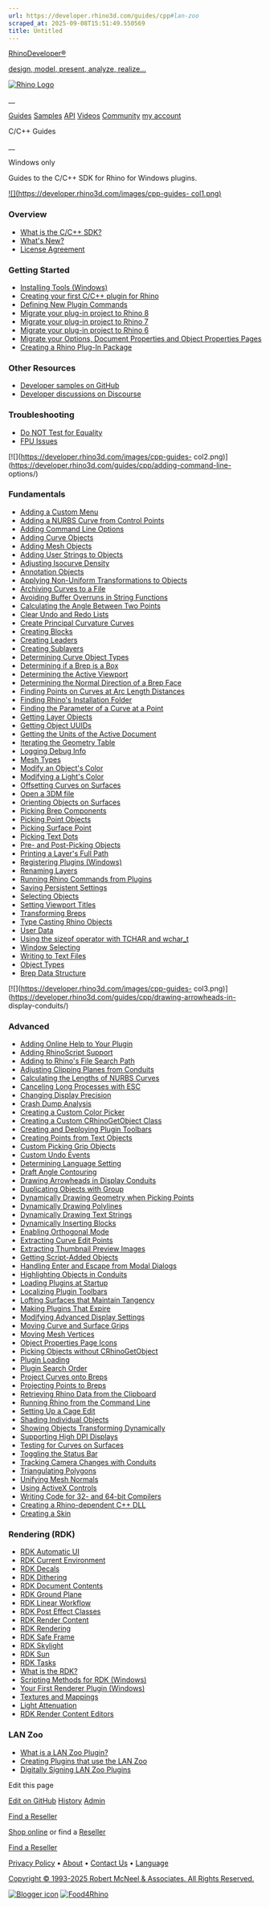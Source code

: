 ```yaml
---
url: https://developer.rhino3d.com/guides/cpp#lan-zoo
scraped_at: 2025-09-08T15:51:49.550569
title: Untitled
---
```


[RhinoDeveloper®](/)

[design, model, present, analyze, realize...](/)

[![Rhino Logo](https://developer.rhino3d.com/images/rhinodevlogo.png)](/)

__

[Guides](https://developer.rhino3d.com/guides)
[Samples](https://developer.rhino3d.com/samples)
[API](https://developer.rhino3d.com/api)
[Videos](https://developer.rhino3d.com/videos)
[Community](https://discourse.mcneel.com/c/rhino-developer) [my account
](https://www.rhino3d.com/my-account/ "Manage your account, licenses, and
teams")

C/C++ Guides

__

Windows only

Guides to the C/C++ SDK for Rhino for Windows plugins.

[![](https://developer.rhino3d.com/images/cpp-guides-
col1.png)](https://developer.rhino3d.com/guides/cpp/what-is-the-cpp-sdk/)

### Overview

  * [What is the C/C++ SDK?](https://developer.rhino3d.com/guides/cpp/what-is-the-cpp-sdk/ "This guide gives an overview of C/C++ SDK.")
  * [What's New?](https://developer.rhino3d.com/guides/cpp/whats-new/ "This brief guide outlines the new and changed features in the Rhino C/C++ SDK.")
  * [License Agreement](https://developer.rhino3d.com/guides/cpp/license-agreement/ "This guide provides the license agreement of C/C++ SDK.")

### Getting Started

  * [Installing Tools (Windows)](https://developer.rhino3d.com/guides/cpp/installing-tools-windows/ "This guide covers all the necessary tools required to author Rhino plugins in C/C++ on Windows.")
  * [Creating your first C/C++ plugin for Rhino](https://developer.rhino3d.com/guides/cpp/your-first-plugin-windows/ "This guide walks you through your first plugin for Rhino for Windows using C/C++ and Visual Studio.")
  * [Defining New Plugin Commands](https://developer.rhino3d.com/guides/cpp/defining-new-plugin-commands/ "This guide discusses Rhino commands and how define new commands using C/C++.")
  * [Migrate your plug-in project to Rhino 8](https://developer.rhino3d.com/guides/cpp/migrate-your-plugin-windows-8/ "This guide walks you through migrating your Rhino 7 plug-in project to Rhino 8.")
  * [Migrate your plug-in project to Rhino 7](https://developer.rhino3d.com/guides/cpp/migrate-your-plugin-windows/ "This guide walks you through migrating your Rhino 6 plug-in project to Rhino 7.")
  * [Migrate your plug-in project to Rhino 6](https://developer.rhino3d.com/guides/cpp/migrate-your-plugin-manual-windows/ "This guide walks you through migrating your Rhino 5 plug-in project to Rhino 6.")
  * [Migrate your Options, Document Properties and Object Properties Pages](https://developer.rhino3d.com/guides/cpp/migrate-properties-pages-windows/ "This guide walks you through migrating existing Rhino 5, plug-in provided, Options, Document Properties and Object Properties pages to Rhino 6.")
  * [Creating a Rhino Plug-In Package](https://developer.rhino3d.com/guides/yak/creating-a-rhino-plugin-package/ "This is a step by step guide to creating a package for a Rhino plug-in \(.rhp\).")

### Other Resources

  * [Developer samples on GitHub](https://github.com/mcneel/rhino-developer-samples)
  * [Developer discussions on Discourse](https://discourse.mcneel.com/c/rhino-developer)

### Troubleshooting

  * [Do NOT Test for Equality](https://developer.rhino3d.com/guides/cpp/do-not-test-for-equality/ "This brief guide contains a technical tip for floating point programming.")
  * [FPU Issues](https://developer.rhino3d.com/guides/cpp/fpu-issues/ "This guide discusses math errors and floating point unit issues.")

[![](https://developer.rhino3d.com/images/cpp-guides-
col2.png)](https://developer.rhino3d.com/guides/cpp/adding-command-line-
options/)

### Fundamentals

  * [Adding a Custom Menu](https://developer.rhino3d.com/guides/cpp/adding-a-custom-menu/ "This short guide demonstrates how to add a custom menu to Rhino's menu using C/C++.")
  * [Adding a NURBS Curve from Control Points](https://developer.rhino3d.com/guides/cpp/adding-nurbs-curve-from-control-points/ "This guide demonstrates two ways to create a clamped NURBS curve from a set of control points using C/C++.")
  * [Adding Command Line Options](https://developer.rhino3d.com/guides/cpp/adding-command-line-options/ "This guide discusses how to add a different type of command line options to a custom command.")
  * [Adding Curve Objects](https://developer.rhino3d.com/guides/cpp/adding-curve-objects/ "This guide discusses how to add curve objects to Rhino using the Rhino C/C++ SDK.")
  * [Adding Mesh Objects](https://developer.rhino3d.com/guides/cpp/adding-mesh-objects/ "This guide demonstrates how to add a simple mesh object to Rhino in C/C++.")
  * [Adding User Strings to Objects](https://developer.rhino3d.com/guides/cpp/adding-user-strings-to-objects/ "This guide discusses attaching custom user data to any object using the Rhino C/C++ SDK.")
  * [Adjusting Isocurve Density](https://developer.rhino3d.com/guides/cpp/adjusting-isocurve-density/ "This brief guide demonstrates how to modify the isocurve density of a surface.")
  * [Annotation Objects](https://developer.rhino3d.com/guides/cpp/annotation-objects/ "This guide discusses the annotation objects provided by the Rhino SDK.")
  * [Applying Non-Uniform Transformations to Objects](https://developer.rhino3d.com/guides/cpp/applying-non-uniform-transforms-to-objects/ "This brief guide discusses similarity transformations and how to use them on objects.")
  * [Archiving Curves to a File](https://developer.rhino3d.com/guides/cpp/archiving-curves-to-a-file/ "This guide demonstrates how to write and read curves to a file using C/C++.")
  * [Avoiding Buffer Overruns in String Functions](https://developer.rhino3d.com/guides/cpp/avoiding-buffer-overruns-in-string-functions/ "This guide discusses how to write safe string function using C/C++.")
  * [Calculating the Angle Between Two Points](https://developer.rhino3d.com/guides/cpp/calculating-angle-between-two-points/ "This guide demonstrates how to calculate the angle between two points using C/C++.")
  * [Clear Undo and Redo Lists](https://developer.rhino3d.com/guides/cpp/clear-undo-redo-lists/ "This brief guide demonstrates how to clear Rhino's Undo and Redo lists using C/C++.")
  * [Create Principal Curvature Curves](https://developer.rhino3d.com/guides/cpp/creating-principal-curvature-curves/ "This guide demonstrates how to use the ON_EvPrincipalCurvatures function in C/C++.")
  * [Creating Blocks](https://developer.rhino3d.com/guides/cpp/creating-blocks/ "This guide demonstrates how to create an instance definition using C/C++.")
  * [Creating Leaders](https://developer.rhino3d.com/guides/cpp/creating-leaders/ "This brief guide demonstrates how to an annotation leader using C/C++.")
  * [Creating Sublayers](https://developer.rhino3d.com/guides/cpp/creating-sublayers/ "This brief guide demonstrates how to create sublayers of a parent layer using C/C++.")
  * [Determining Curve Object Types](https://developer.rhino3d.com/guides/cpp/determining-curve-object-types/ "This guide demonstrates how to determine the curve type using C/C++.")
  * [Determining if a Brep is a Box](https://developer.rhino3d.com/guides/cpp/determining-if-brep-is-box/ "This brief guide discusses how to determine if a brep object is a box using C/C++.")
  * [Determining the Active Viewport](https://developer.rhino3d.com/guides/cpp/determining-the-active-viewport/ "This guide demonstrates how to determine the active viewport using C/C++.")
  * [Determining the Normal Direction of a Brep Face](https://developer.rhino3d.com/guides/cpp/determining-normal-direction-of-brep-face/ "This guide demonstrates how to determine the normal direction of a Brep face using C/C++.")
  * [Finding Points on Curves at Arc Length Distances](https://developer.rhino3d.com/guides/cpp/finding-points-on-curves-at-arc-length-distances/ "This guide demonstrates how to find points that are a specified distance from the start of curves using C/C++.")
  * [Finding Rhino's Installation Folder](https://developer.rhino3d.com/guides/cpp/finding-rhino-installation-folder/ "This guide discusses how to find Rhino's installation folder.")
  * [Finding the Parameter of a Curve at a Point](https://developer.rhino3d.com/guides/cpp/finding-parameter-of-curve-at-point/ "This brief guide demonstrates how to find the parameter of a curve at a given 3D point using C/C++.")
  * [Getting Layer Objects](https://developer.rhino3d.com/guides/cpp/getting-layer-objects/ "This brief guide demonstrates how to get all of the objects on a layer using C/C++.")
  * [Getting Object UUIDs](https://developer.rhino3d.com/guides/cpp/getting-object-uuid/ "This brief guide demonstrates how to get an object's UUID using C/C++.")
  * [Getting the Units of the Active Document](https://developer.rhino3d.com/guides/cpp/getting-units-of-active-document/ "This brief guide demonstrates how to determine the unit system of the active document.")
  * [Iterating the Geometry Table](https://developer.rhino3d.com/guides/cpp/iterating-geometry-table/ "This guide demonstrates how to use the C/C++ CRhinoObjectIterator class to iterate through the document.")
  * [Logging Debug Info](https://developer.rhino3d.com/guides/cpp/logging-debug-info/ "This brief guide discusses the use of the ON_TextLog class for debugging C/C++ plugins.")
  * [Mesh Types](https://developer.rhino3d.com/guides/cpp/mesh-types/ "This brief guide discusses the types of meshes found in Rhino.")
  * [Modify an Object's Color](https://developer.rhino3d.com/guides/cpp/modifying-an-objects-color/ "This brief guide discuss how to modify an object's color using C/C++.")
  * [Modifying a Light's Color](https://developer.rhino3d.com/guides/cpp/modifying-light-colors/ "This brief guide describes how to modify the diffuse color of an existing light using C/C++.")
  * [Offsetting Curves on Surfaces](https://developer.rhino3d.com/guides/cpp/offsetting-curves-on-surfaces/ "This guide demonstrates how to offset a curve on a surface using C/C++.")
  * [Open a 3DM file](https://developer.rhino3d.com/guides/cpp/opening-a-3dm-file/ "This brief guide demonstrates how to open a Rhino 3DM file from a plugin command using C/C++.")
  * [Orienting Objects on Surfaces](https://developer.rhino3d.com/guides/cpp/orienting-objects-on-surfaces/ "This guide demonstrates how to orient objects on a surface using C/C++.")
  * [Picking Brep Components](https://developer.rhino3d.com/guides/cpp/picking-brep-components/ "This brief guide discusses picking components of a Brep using C/C++.")
  * [Picking Point Objects](https://developer.rhino3d.com/guides/cpp/picking-point-objects/ "This brief guide demonstrates how to use CRhinoGetObject to pick point objects using C/C++.")
  * [Picking Surface Point](https://developer.rhino3d.com/guides/cpp/picking-surface-points/ "This brief guide discusses how to pick points on a surface using C/C++.")
  * [Picking Text Dots](https://developer.rhino3d.com/guides/cpp/picking-text-dots/ "This brief guide demonstrates how to interactively select Text Dot objects with C/C++ CRhinoGetObject.")
  * [Pre- and Post-Picking Objects](https://developer.rhino3d.com/guides/cpp/pre-and-post-picking-objects/ "This brief guide demonstrates how to both pre-pick and post-pick objects using C/C++.")
  * [Printing a Layer's Full Path](https://developer.rhino3d.com/guides/cpp/printing-layer-full-path/ "This brief guide demonstrates now to obtain a layer's full path using C/C++.")
  * [Registering Plugins (Windows)](https://developer.rhino3d.com/guides/rhinocommon/registering-plugins-windows/ "This guide provides instructions for registering plugins for Windows.")
  * [Renaming Layers](https://developer.rhino3d.com/guides/cpp/renaming-layers/ "This brief guide discusses how to rename a layer using C/C++.")
  * [Running Rhino Commands from Plugins](https://developer.rhino3d.com/guides/cpp/running-rhino-commands-from-plugins/ "This guide discusses the proper techniques to use when running a Rhino command from within the context of a C/C++ plugin command.")
  * [Saving Persistent Settings](https://developer.rhino3d.com/guides/cpp/saving-persistent-settings/ "This guide discusses how to save plugin settings to the Registry using C/C++.")
  * [Selecting Objects](https://developer.rhino3d.com/guides/cpp/selecting-objects/ "This guide demonstrates interactively selecting objects using C/C++.")
  * [Setting Viewport Titles](https://developer.rhino3d.com/guides/cpp/setting-viewport-titles/ "This brief guide demonstrates how to set the title of a viewport using C/C++.")
  * [Transforming Breps](https://developer.rhino3d.com/guides/cpp/transforming-breps/ "This brief guide demonstrates two ways of transforming Breps using C/C++")
  * [Type Casting Rhino Objects](https://developer.rhino3d.com/guides/cpp/type-casting-rhino-objects/ "This guide discusses type casting Rhino C/C++ SDK objects.")
  * [User Data](https://developer.rhino3d.com/guides/cpp/user-data/ "This guide covers user data using C/C++.")
  * [Using the sizeof operator with TCHAR and wchar_t](https://developer.rhino3d.com/guides/cpp/using-sizeof-with-tchar-wchar-t/ "This guide outlines some common mistakes using sizeof when dealing with UNICODE strings.")
  * [Window Selecting](https://developer.rhino3d.com/guides/cpp/window-selecting/ "This brief guide demonstrates how to drag a window to select objects.")
  * [Writing to Text Files](https://developer.rhino3d.com/guides/cpp/writing-to-text-files/ "This brief guide discuss writing text files using C/C++.")
  * [Object Types](https://developer.rhino3d.com/guides/cpp/object-types/ "This guide is an overview of the Rhino geometric object types.")
  * [Brep Data Structure](https://developer.rhino3d.com/guides/cpp/brep-data-structure/ "This guide discusses the Boundary Representation \(B-rep\) in the context of openNURBS.")

[![](https://developer.rhino3d.com/images/cpp-guides-
col3.png)](https://developer.rhino3d.com/guides/cpp/drawing-arrowheads-in-
display-conduits/)

### Advanced

  * [Adding Online Help to Your Plugin](https://developer.rhino3d.com/guides/cpp/adding-online-help-to-your-plugin/ "Discusses how to add online help support to your Rhino plugin using C/C++.")
  * [Adding RhinoScript Support](https://developer.rhino3d.com/guides/cpp/adding-rhinoscript-support/ "This guide demonstrates how to add RhinoScript support to C++ plugins.")
  * [Adding to Rhino's File Search Path](https://developer.rhino3d.com/guides/cpp/adding-to-rhinos-file-search-path/ "This brief guide demonstrates how to add a file path to Rhino's file search path using C/C++.")
  * [Adjusting Clipping Planes from Conduits](https://developer.rhino3d.com/guides/cpp/adjusting-clipping-planes-from-conduits/ "This brief guide discusses adjusting clipping planes from display conduits using C/C++.")
  * [Calculating the Lengths of NURBS Curves](https://developer.rhino3d.com/guides/cpp/calculating-lengths-of-nurbs-curves/ "This guide discusses a problem when trying to calculate the length of a NURBS curve using C/C++.")
  * [Canceling Long Processes with ESC](https://developer.rhino3d.com/guides/cpp/canceling-long-processes-with-esc/ "This guide demonstrates two methods for checking the Escape key.")
  * [Changing Display Precision](https://developer.rhino3d.com/guides/cpp/changing-display-precision/ "This brief guide demonstrates how to change the unit's display precision of the current document using C/C++.")
  * [Crash Dump Analysis](https://developer.rhino3d.com/guides/cpp/crash-dump-analysis/ "This guide discusses how to analyze crash dump files in Visual Studio.")
  * [Creating a Custom Color Picker](https://developer.rhino3d.com/guides/cpp/creating-custom-color-picker/ "This guide demonstrates how to replace Rhino's color picker using C/C++.")
  * [Creating a Custom CRhinoGetObject Class](https://developer.rhino3d.com/guides/cpp/creating-custom-crhinogetobject-class/ "This guide demonstrates how to derive a class from CRhinoGetObject to handle special case object picking.")
  * [Creating and Deploying Plugin Toolbars](https://developer.rhino3d.com/guides/rhinocommon/create-deploy-plugin-toolbar/ "This guide covers the creation and deployment of plugin toolbars.")
  * [Creating Points from Text Objects](https://developer.rhino3d.com/guides/cpp/creating-points-from-text-objects/ "This brief guide demonstrates how to create point objects based on text entities using C/C++.")
  * [Custom Picking Grip Objects](https://developer.rhino3d.com/guides/cpp/custom-picking-grip-objects/ "This guide discusses how to write a custom grip object picker in C/C++.")
  * [Custom Undo Events](https://developer.rhino3d.com/guides/cpp/custom-undo-events/ "This guide discusses custom undo events.")
  * [Determining Language Setting](https://developer.rhino3d.com/guides/cpp/determining-language-setting/ "This guide demonstrates how to determine the language setting when developing localized C/C++ plugins.")
  * [Draft Angle Contouring](https://developer.rhino3d.com/guides/cpp/draft-angle-contouring/ "This guide demonstrates how to create contour curves based on draft angle using C/C++.")
  * [Drawing Arrowheads in Display Conduits](https://developer.rhino3d.com/guides/cpp/drawing-arrowheads-in-display-conduits/ "This guide discusses and demonstrates how to draw arrowheads in Rhino Display Conduit.")
  * [Duplicating Objects with Group](https://developer.rhino3d.com/guides/cpp/duplicating-objects-with-group/ "This guide demonstrates how to duplicate objects that are members of one or more object groups using C/C++.")
  * [Dynamically Drawing Geometry when Picking Points](https://developer.rhino3d.com/guides/cpp/dynamically-drawing-geometry-when-picking-points/ "This guide demonstrates how to derive a new class to dynamically draw geometry during a point picking operation using C/C++.")
  * [Dynamically Drawing Polylines](https://developer.rhino3d.com/guides/cpp/dynamically-drawing-polylines/ "This guide demonstrates how to derive a new class from CRhinoGetPoint to dynamically draw a polyline.")
  * [Dynamically Drawing Text Strings](https://developer.rhino3d.com/guides/cpp/dynamically-drawing-text-strings/ "This guide demonstrates how to dynamically draw text strings using C/C++.")
  * [Dynamically Inserting Blocks](https://developer.rhino3d.com/guides/cpp/dynamically-inserting-blocks/ "This guide demonstrates how to insert a block instance at a user specified location using C/C++.")
  * [Enabling Orthogonal Mode](https://developer.rhino3d.com/guides/cpp/enabling-orthogonal-mode/ "This brief guide demonstrates how to enable Rhino's orthogonal mode using C/C++.")
  * [Extracting Curve Edit Points](https://developer.rhino3d.com/guides/cpp/extracting-curve-edit-points/ "This brief guide demonstrates how to extract a curve's edit points using C/C++.")
  * [Extracting Thumbnail Preview Images](https://developer.rhino3d.com/guides/cpp/extracting-thumbnail-preview-images/ "This guide demonstrates how to extract the thumbnail preview image from a 3dm file using C/C++.")
  * [Getting Script-Added Objects](https://developer.rhino3d.com/guides/cpp/getting-script-added-objects/ "This guide demonstrates how to locate objects that were added to Rhino by a script using C/C++.")
  * [Handling Enter and Escape from Modal Dialogs](https://developer.rhino3d.com/guides/cpp/handling-enter-esc-from-modal-dialogs/ "This guide discusses preventing modal dialogs from closing when the Enter or Escape key is pressed.")
  * [Highlighting Objects in Conduits](https://developer.rhino3d.com/guides/cpp/highlighting-objects-in-conduits/ "This guide demonstrates how to highlight objects in a conduit using C/C++.")
  * [Loading Plugins at Startup](https://developer.rhino3d.com/guides/cpp/loading-plugins-at-startup/ "This guide discusses how to configure plugins to load at startup using C/C++.")
  * [Localizing Plugin Toolbars](https://developer.rhino3d.com/guides/rhinocommon/localize-plugin-toolbar/ "This guide covers the localization of plugin toolbars.")
  * [Lofting Surfaces that Maintain Tangency](https://developer.rhino3d.com/guides/cpp/lofting-surface-that-maintain-tangency/ "This guide demonstrates how to loft surfaces that maintain tangency using C/C++.")
  * [Making Plugins That Expire](https://developer.rhino3d.com/guides/cpp/making-plugins-that-expire/ "This guide demonstrates an easy way to make a plugin expire using C/C++.")
  * [Modifying Advanced Display Settings](https://developer.rhino3d.com/guides/cpp/modifying-advanced-display-settings/ "This guide demonstrates how to modify advanced display settings using C/C++.")
  * [Moving Curve and Surface Grips](https://developer.rhino3d.com/guides/cpp/moving-curve-and-surface-grips/ "This guide demonstrates how to move curve and surface object grips using C/C++.")
  * [Moving Mesh Vertices](https://developer.rhino3d.com/guides/cpp/moving-mesh-vertices/ "This brief guide demonstrates how to move mesh vertices using C/C++.")
  * [Object Properties Page Icons](https://developer.rhino3d.com/guides/cpp/object-properties-page-icons/ "This brief guide discusses how to provide an icon for a custom object properties page using C/C++.")
  * [Picking Objects without CRhinoGetObject](https://developer.rhino3d.com/guides/cpp/picking-objects-without-crhinogetobject/ "This guide demonstrates an alternate technique to picking objects without using CRhinoGetObject.")
  * [Plugin Loading](https://developer.rhino3d.com/guides/cpp/plugin-loading/ "This guide discusses how Rhino loads C/C++ plugins.")
  * [Plugin Search Order](https://developer.rhino3d.com/guides/cpp/plugin-search-order/ "This guide discusses the order in which Rhino searches and loads plugins.")
  * [Project Curves onto Breps](https://developer.rhino3d.com/guides/cpp/project-curves-onto-breps/ "This guide demonstrates how to project a curve onto a brep using C/C++.")
  * [Projecting Points to Breps](https://developer.rhino3d.com/guides/cpp/projecting-points-to-breps/ "This brief guide demonstrates how to project points onto Brep objects using C/C++.")
  * [Retrieving Rhino Data from the Clipboard](https://developer.rhino3d.com/guides/cpp/retreiving-rhino-data-from-clipboard/ "This guide demonstrates how to access Rhino data from the Windows Clipboard using C/C++.")
  * [Running Rhino from the Command Line](https://developer.rhino3d.com/guides/cpp/running-rhino-from-command-line/ "This guide explains how to run Rhino from the command line.")
  * [Setting Up a Cage Edit](https://developer.rhino3d.com/guides/cpp/setting-up-a-cage-edit/ "This guide demonstrates how to setup a cage editing scenario using C/C++.")
  * [Shading Individual Objects](https://developer.rhino3d.com/guides/cpp/shading-individual-objects/ "This guide demonstrates how to shade individual objects using C/C++.")
  * [Showing Objects Transforming Dynamically](https://developer.rhino3d.com/guides/cpp/showing-objects-transforming-dynamically/ "This guide demonstrates how to dynamically draw transforming objects using C/C++.")
  * [Supporting High DPI Displays](https://developer.rhino3d.com/guides/cpp/supporting-high-dpi-displays/ "This guide discusses the support of high resolution monitors.")
  * [Testing for Curves on Surfaces](https://developer.rhino3d.com/guides/cpp/testing-for-curves-on-surfaces/ "This guide discusses how to test to see if a curve lies on a surface using C/C++.")
  * [Toggling the Status Bar](https://developer.rhino3d.com/guides/cpp/toggling-status-bar/ "This brief guide demonstrates how to show or hide the Rhino status bar using C/C++.")
  * [Tracking Camera Changes with Conduits](https://developer.rhino3d.com/guides/cpp/tracking-camera-changes-with-conduits/ "This guide demonstrates how to use a conduit that uses notifiers to track camera information using C/C++.")
  * [Triangulating Polygons](https://developer.rhino3d.com/guides/cpp/triangulating-polygons/ "This guide demonstrates how to triangulate polygons using C/C++.")
  * [Unifying Mesh Normals](https://developer.rhino3d.com/guides/cpp/unifying-mesh-normals/ "This brief guide demonstrates how to unify the normal direction of mesh faces using C/C++.")
  * [Using ActiveX Controls](https://developer.rhino3d.com/guides/cpp/using-activex-controls/ "This brief guide discusses how to use ActiveX controls in C/C++ plugins.")
  * [Writing Code for 32- and 64-bit Compilers](https://developer.rhino3d.com/guides/cpp/writing-code-for-32-and-64-bit-compilers/ "This guide outlines some considerations when writing C/C++ code for both 32- and 64-bit compilers.")
  * [Creating a Rhino-dependent C++ DLL](https://developer.rhino3d.com/guides/cpp/create-dependent-dll/ "This guide outlines the process of creating a Rhino-dependent C++ DLL.")
  * [Creating a Skin](https://developer.rhino3d.com/guides/cpp/creating-a-skin/ "This guide outlines the tools for C/C++ developers to wrap their application around Rhino by creating custom Skin.")

### Rendering (RDK)

  * [RDK Automatic UI](https://developer.rhino3d.com/guides/cpp/rdk-raw-auto-ui/ "This document describes how to use the RDK's automatic UI classes in C/C++.")
  * [RDK Current Environment](https://developer.rhino3d.com/guides/cpp/rdk-current-environment-classes/ "This document describes how to use the RDK current environment class in C/C++.")
  * [RDK Decals](https://developer.rhino3d.com/guides/cpp/rdk-decal-classes/ "This document describes how to use the RDK decal classes in C/C++.")
  * [RDK Dithering](https://developer.rhino3d.com/guides/cpp/rdk-dithering-classes/ "This document describes how to use the RDK dithering class in C/C++.")
  * [RDK Document Contents](https://developer.rhino3d.com/guides/cpp/rdk-contents-classes/ "This document describes how to use the RDK document contents class in C/C++.")
  * [RDK Ground Plane](https://developer.rhino3d.com/guides/cpp/rdk-ground-plane-classes/ "This document describes how to use the RDK ground plane class in C/C++.")
  * [RDK Linear Workflow](https://developer.rhino3d.com/guides/cpp/rdk-linear-workflow-classes/ "This document describes how to use the RDK linear workflow class in C/C++.")
  * [RDK Post Effect Classes](https://developer.rhino3d.com/guides/cpp/rdk-post-effects/ "This document describes how to use the RDK's post effect classes in C/C++.")
  * [RDK Render Content](https://developer.rhino3d.com/guides/cpp/rdk-render-content/ "This document describes how to use the RDK render content class in C/C++.")
  * [RDK Rendering](https://developer.rhino3d.com/guides/cpp/rdk-rendering-classes/ "This document describes how to use the RDK's rendering classes in C/C++.")
  * [RDK Safe Frame](https://developer.rhino3d.com/guides/cpp/rdk-safe-frame-classes/ "This document describes how to use the RDK safe frame class in C/C++.")
  * [RDK Skylight](https://developer.rhino3d.com/guides/cpp/rdk-skylight-classes/ "This document describes how to use the RDK skylight class in C/C++.")
  * [RDK Sun](https://developer.rhino3d.com/guides/cpp/rdk-sun-classes/ "This document describes how to use the RDK sun classes in C/C++.")
  * [RDK Tasks](https://developer.rhino3d.com/guides/cpp/rdk-task-classes/ "This document describes how to use the RDK task classes in C/C++.")
  * [What is the RDK?](https://developer.rhino3d.com/guides/cpp/what-is-the-rdk/ "This guide describes the Rhino Renderer Development Kit \(AKA RDK\) and its features.")
  * [Scripting Methods for RDK (Windows)](https://developer.rhino3d.com/guides/rhinoscript/scripting-methods-for-rdk/ "This guide enumerates the RhinoScript methods for accessing the RDK.")
  * [Your First Renderer Plugin (Windows)](https://developer.rhino3d.com/guides/cpp/your-first-renderer-plugin-windows/ "This guide has yet to be authored or ported.")
  * [Textures and Mappings](https://developer.rhino3d.com/guides/cpp/textures-and-mappings/ "This guide discusses materials, textures, and texture mapping using C/C++.")
  * [Light Attenuation](https://developer.rhino3d.com/guides/cpp/light-attenuation/ "This brief guide discusses light attenuation in Rhino.")
  * [RDK Render Content Editors](https://developer.rhino3d.com/guides/cpp/rdk-render-content-editors/ "This guide describes the RDK Material, Environment, and Texture Editors")

### LAN Zoo

  * [What is a LAN Zoo Plugin?](https://developer.rhino3d.com/guides/rhinocommon/what-is-a-zoo-plugin/ "This guide describes what a LAN Zoo Plugin is and what is does.")
  * [Creating Plugins that use the LAN Zoo](https://developer.rhino3d.com/guides/cpp/creating-zoo-plugins/ "This guide discusses how to create C/C++ plugins that can obtain licenses from the LAN Zoo.")
  * [Digitally Signing LAN Zoo Plugins](https://developer.rhino3d.com/guides/rhinocommon/digitally-signing-plugins-for-zoo/ "This guide discusses how to digitally sign LAN Zoo and Rhino plugins.")

Edit this page

[ Edit on
GitHub](https://github.com/mcneel/developer.rhino3d.com/edit/master/content/en/guides/cpp/_index.md)
[
History](https://github.com/mcneel/developer.rhino3d.com/commits/master/content/en/guides/cpp/_index.md)
[ Admin](https://developer.rhino3d.com/admin)

[Find a Reseller](https://www.rhino3d.com/sales)

[Shop online](https://www.rhino3d.com/store) or find a
[Reseller](https://www.rhino3d.com/sales)

[Find a Reseller](https://www.rhino3d.com/sales)

[Privacy Policy](https://www.rhino3d.com/privacy) •
[About](https://www.rhino3d.com/mcneel/about) • [Contact
Us](https://www.rhino3d.com/mcneel/contact) • [
Language](https://www.rhino3d.com/language "Change to a different region or
language")

[Copyright © 1993-2025 Robert McNeel & Associates. All Rights
Reserved.](https://www.rhino3d.com/mcneel/about)

[](https://www.facebook.com/McNeelRhinoceros/)
[](https://twitter.com/bobmcneel) [](https://www.linkedin.com/groups/75313/)
[](https://www.youtube.com/user/RhinoGuide/videos) [](https://vimeo.com/rhino)
[![Blogger
icon](https://developer.rhino3d.com/images/blogger.svg)](http://blog.rhino3d.com/)
[![Food4Rhino](https://developer.rhino3d.com/images/f4r_icon_01.svg)](https://www.food4rhino.com)

